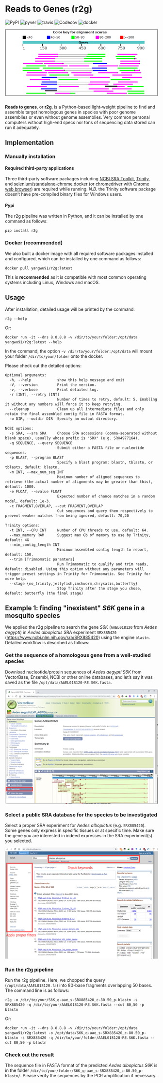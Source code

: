 
# Reads to Genes (r2g)

![PyPI](https://img.shields.io/pypi/v/r2g.alpha?logo=pypi&style=plastic) ![pyver](https://img.shields.io/pypi/pyversions/r2g.alpha?logo=python&style=plastic) ![travis](https://img.shields.io/travis/yangwu91/r2g.alpha?logo=travis&style=plastic) ![Codecov](https://img.shields.io/codecov/c/gh/yangwu91/r2g.alpha?logo=codecov&style=plastic) ![docker](https://img.shields.io/docker/cloud/build/yangwu91/r2g.alpha?logo=docker&style=plastic)

<div align=center><img src="https://raw.githubusercontent.com/yangwu91/r2g.alpha/master/docs/icon.png" alt="icon"/></div>

### 

**Reads to genes**, or **r2g**, is a Python-based light-weight pipeline to find and assemble target homologous genes in species with poor genome assemblies or even without genome assemblies. Very common personal computers without high-end specs nor tons of sequencing data stored can run it adequately. 

## Implementation

### Manually installation
#### Required third-party applications
Three third-party software packages including [NCBI SRA Toolkit](https://github.com/ncbi/sra-tools), [Trinity](https://github.com/trinityrnaseq/trinityrnaseq), and [selenium/standalone-chrome docker](https://github.com/SeleniumHQ/docker-selenium/tree/trunk/StandaloneChrome) (or [chromedriver](https://chromedriver.chromium.org/downloads) with [Chrome web browser](https://www.google.com/chrome/)) are required while running. *N.B.* the Trinity software package doesn’t have pre-compiled binary files for Windows users.

#### Pypi
The r2g pipeline was written in Python, and it can be installed by one command as follows:

```
pip install r2g
```

### Docker (recommended)

We also built a docker image with all required software packages installed and
configured, which can be installed by one command as follows:

```
docker pull yangwu91/r2g:latest
```

This is **recommended** as it is compatible with most common operating systems including
Linux, Windows and macOS.

## Usage

After installation, detailed usage will be printed by the command:

```
r2g --help
```

Or:

```
docker run -it --dns 8.8.8.8 -v /dir/to/your/folder:/opt/data yangwu91/r2g:latest --help
```

In the command, the option `-v /dir/to/your/folder:/opt/data` will mount your folder `/dir/to/your/folder` onto the docker. 

Please check out the detailed options:

```
Optional arguments:
  -h, --help            show this help message and exit
  -V, --version         Print the version.
  -v, --verbose         Print detailed log.
  -r [INT], --retry [INT]
                        Number of times to retry, default: 5. Enabling it without any numbers will force it to keep retrying.
  --cleanup             Clean up all intermediate files and only retain the final assembled contig file in FASTA format.
  -o DIR, --outdir DIR  Specify an output directory.

NCBI options:
  -s SRA, --sra SRA     Choose SRA accessions (comma-separated without blank space), usually whose prefix is "SRX" (e.g. SRX4977164).
  -q SEQUENCE, --query SEQUENCE
                        Submit either a FASTA file or nucleotide sequences.
  -p BLAST, --program BLAST
                        Specify a blast program: blastn, tblastn, or tblastx, default: blastn.
  -m INT, --max_num_seq INT
                        Maximum number of aligned sequences to retrieve (the actual number of alignments may be greater than this), default: 1000.
  -e FLOAT, --evalue FLOAT
                        Expected number of chance matches in a random model, default: 1e-3.
  -c FRAGMENT,OVERLAP, --cut FRAGMENT,OVERLAP
                        Cut sequences and query them respectively to prevent weaker matches from being ignored, default: 70,20

Trinity options:
  -t INT, --CPU INT     Number of CPU threads to use, default: 64.
  --max_memory RAM      Suggest max Gb of memory to use by Trinity, default: 4G
  --min_contig_length INT
                        Minimum assembled contig length to report, default: 150.
  --trim [Trimmomatic paramters]
                        Run Trimmomatic to qualify and trim reads, default: disabled. Using this option without any parameters will trigger preset settings in Trinity for Trimmomatic. See Trinity for more help.
  --stage {no_trinity,jellyfish,inchworm,chrysalis,butterfly}
                        Stop Trinity after the stage you chose, default: butterfly (the final stage)
```

## Example 1: finding "inexistent" *S6K* gene in a mosquito species

We applied the r2g pipeline to search the gene *S6K* (`AAEL018120` from *Aedes aegypti*) in *Aedes albopictus* SRA experiment `SRX885420` (https://www.ncbi.nlm.nih.gov/sra/SRX885420) using the engine `blastn`. Detailed workflow is described as follows:

### Get the sequence of a homologous gene from a well-studied species

Download nucleotide/protein sequences of *Aedes aegypti S6K* from VectorBase, Ensembl, NCBI or other online databases, and let’s say it was saved as the file `/opt/data/AAEL018120-RE.S6K.fasta`.

![lure](https://raw.githubusercontent.com/yangwu91/r2g.alpha/master/docs/20191024163424.png)

### Select a public SRA database for the species to be investigated

Select a proper SRA experiment for *Aedes albopictus* (e.g. `SRX885420`). Some genes only express in specific tissues or at specific time. Make sure the gene you are interested in indeed expresses in the SRA experiment(s) you selected.

![fishing spot](https://raw.githubusercontent.com/yangwu91/r2g.alpha/master/docs/20191024155211.png)

### Run the r2g pipeline

Run the r2g pipeline. Here, we chopped the query (`/opt/data/AAEL018120.fa`) into 80-base fragments overlapping 50 bases. The command line is as follows:

```
r2g -o /dir/to/your/S6K_q-aae_s-SRX885420_c-80.50_p-blastn -s SRX885420 -q /dir/to/your/AAEL018120-RE.S6K.fasta --cut 80,50 -p blastn
```

Or:

```
docker run -it --dns 8.8.8.8 -v /dir/to/your/folder:/opt/data yangwu91/r2g:latest -o /opt/data/S6K_q-aae_s-SRX885420_c-80.50_p-blastn -s SRX885420 -q /dir/to/your/folder/AAEL018120-RE.S6K.fasta --cut 80,50 -p blastn
```

### Check out the result

The sequence file in FASTA format of the predicted *Aedes albopictus S6K* is in the folder `/dir/to/your/folder/S6K_q-aae_s-SRX885420_c-80.50_p-blastn/`. Please verify the sequences by the PCR amplification if necessary.



